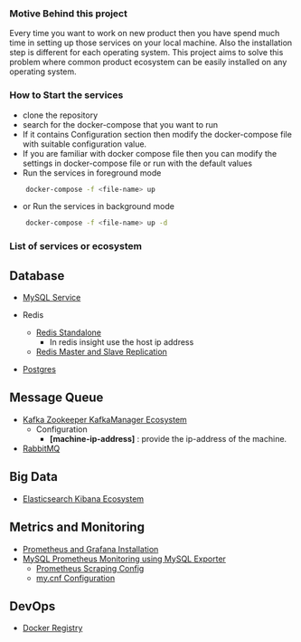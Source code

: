 ### Motive Behind this project

 Every time you want to work on new product then you have spend much time in setting up those services on your local machine.
Also the installation step is different for each operating system. 
This project aims to solve this problem where common product ecosystem can be easily installed on any operating system.

### How to Start the services

- clone the repository
- search for the docker-compose that you want to run
- If it contains Configuration section then modify the docker-compose file with suitable configuration value.
- If you are familiar with docker compose file then you can modify the settings in docker-compose file or run with the default values
- Run the services in foreground mode

```bash
    docker-compose -f <file-name> up 
```

- or Run the services in background mode

```bash
    docker-compose -f <file-name> up -d
```

### List of services or ecosystem


## Database

- [MySQL Service](https://github.com/self-tuts/awesome-docker-compose/blob/master/mysql/mysql-5.7-docker-compose.yml)
- Redis
  - [Redis Standalone](https://github.com/self-tuts/awesome-docker-compose/blob/master/redis/redis-docker-compose.yml)
    - In redis insight use the host ip address
  - [Redis Master and Slave Replication](https://github.com/self-tuts/awesome-docker-compose/blob/master/redis/redis-master-slave-replication-docker-compose.yml)

- [Postgres](https://github.com/self-tuts/awesome-docker-compose/blob/master/database/postgres/postgres.yml)


## Message Queue

- [Kafka Zookeeper KafkaManager Ecosystem](https://github.com/self-tuts/awesome-docker-compose/blob/master/ecosystem/kafka-zookeeper-kafkamanager-docker-compose.yml)
  - Configuration
    - **[machine-ip-address]** : provide the ip-address of the machine.
- [RabbitMQ](https://github.com/self-tuts/awesome-docker-compose/blob/master/rabbitmq/rabbitmq-docker-compose.yml)

## Big Data

- [Elasticsearch Kibana Ecosystem](https://github.com/self-tuts/awesome-docker-compose/blob/master/ecosystem/elasticsearch-kibana-docker-compose.yml)


## Metrics and Monitoring
- [Prometheus and Grafana Installation](https://github.com/self-tuts/awesome-docker-compose/blob/master/prometheus/prometheus-grafana.yml)
- [MySQL Prometheus Monitoring using MySQL Exporter](https://github.com/self-tuts/awesome-docker-compose/blob/master/prometheus-mysql-exporter/prometheus-mysql.yml)
   - [Prometheus Scraping Config](https://github.com/self-tuts/awesome-docker-compose/blob/master/prometheus-mysql-exporter/prometheus.yml)
   - [my.cnf Configuration](https://github.com/self-tuts/awesome-docker-compose/blob/master/prometheus-mysql-exporter/.my.cnf)

## DevOps

- [Docker Registry](https://github.com/self-tuts/awesome-docker-compose/blob/master/docker-registry/docker-registry-compose.yml)


